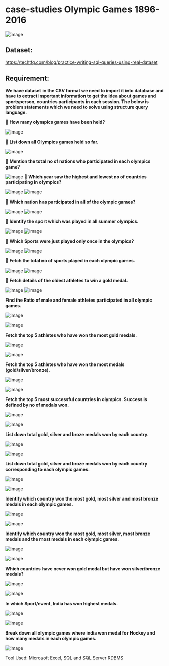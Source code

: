 # case-studies Olympic Games 1896-2016

![image](https://user-images.githubusercontent.com/92555446/187437164-b0bbad30-97d4-4ce5-a835-2de27a39bedf.png)

## Dataset: 

https://techtfq.com/blog/practice-writing-sql-queries-using-real-dataset

## Requirement:
**We have dataset in the CSV format we need to import it into database and have to extract important information to get the idea about games and sportsperson, countries participants in each session. The below is problem statements which we need to solve using structure query language.**

:red_circle: **How many olympics games have been held?**

![image](https://user-images.githubusercontent.com/92555446/187253333-980354c9-ef31-4d83-bc80-6269372bb80f.png)

:red_circle: **List down all Olympics games held so far.**

![image](https://user-images.githubusercontent.com/92555446/187254051-bd90dc97-96b1-4ad1-bca6-b8002c39cb29.png)

:red_circle: **Mention the total no of nations who participated in each olympics game?**

![image](https://user-images.githubusercontent.com/92555446/187254174-157b1a49-09bb-4d88-99b5-7556ab31f0f7.png)
:red_circle: **Which year saw the highest and lowest no of countries participating in olympics?**

![image](https://user-images.githubusercontent.com/92555446/187255272-cfaca2e9-ffdf-449b-b3c5-e23d9c75aebc.png)
![image](https://user-images.githubusercontent.com/92555446/187255345-efca3895-b331-4971-80dc-1cc6b8297e5e.png)

:red_circle: **Which nation has participated in all of the olympic games?**

![image](https://user-images.githubusercontent.com/92555446/187255921-754d70ec-16f9-457e-a148-f2f800f39315.png)
![image](https://user-images.githubusercontent.com/92555446/187256011-cd6fab9c-1344-4f5b-bdd0-1146497e6ca8.png)

:red_circle: **Identify the sport which was played in all summer olympics.**

![image](https://user-images.githubusercontent.com/92555446/187256062-3ea283f1-05c4-4d97-a516-315e861e77f8.png)
![image](https://user-images.githubusercontent.com/92555446/187256115-e552043a-9f6e-44d9-8076-a8b1315150bc.png)

:red_circle: **Which Sports were just played only once in the olympics?**

![image](https://user-images.githubusercontent.com/92555446/187256226-94db2b7f-0878-4f57-9915-6548cf0694be.png)
![image](https://user-images.githubusercontent.com/92555446/187256329-dbcfc120-41c8-4e5d-8a6f-24df75bbdc33.png)

:red_circle: **Fetch the total no of sports played in each olympic games.**

![image](https://user-images.githubusercontent.com/92555446/187256434-1b366013-c197-4862-a1c0-d000dac772c0.png)
![image](https://user-images.githubusercontent.com/92555446/187256495-0daed539-3272-4aad-9fec-bc557cd2b630.png)


:red_circle: **Fetch details of the oldest athletes to win a gold medal.**

![image](https://user-images.githubusercontent.com/92555446/187256596-c2b52e8a-414d-403a-a784-3d58d1a1015e.png)
![image](https://user-images.githubusercontent.com/92555446/187256647-376e1740-016e-4e66-abd8-0231c9d5bf4d.png)

**Find the Ratio of male and female athletes participated in all olympic games.**

![image](https://user-images.githubusercontent.com/92555446/187256753-01f6045b-82a1-44e1-99ae-f9a84d9ab120.png)

![image](https://user-images.githubusercontent.com/92555446/187256802-e2fcc224-a571-4865-bd7f-dd2b8fc96b68.png)

**Fetch the top 5 athletes who have won the most gold medals.**

![image](https://user-images.githubusercontent.com/92555446/187257081-b480159a-1670-42de-b789-c2c380be3cff.png)

![image](https://user-images.githubusercontent.com/92555446/187257181-2bd37c4e-7a3b-4833-8e21-c14b69a0c8a1.png)

**Fetch the top 5 athletes who have won the most medals (gold/silver/bronze).**

![image](https://user-images.githubusercontent.com/92555446/187257369-2c614d77-b905-4921-817f-24001300935f.png)

![image](https://user-images.githubusercontent.com/92555446/187257464-4a50730b-ca6f-4c27-9805-44be4ec14823.png)

**Fetch the top 5 most successful countries in olympics. Success is defined by no of medals won.**

![image](https://user-images.githubusercontent.com/92555446/187257692-f8f34003-611b-43ec-a34a-abbd1e47e05c.png)

![image](https://user-images.githubusercontent.com/92555446/187257775-91fa81bd-5b8c-4af4-81ce-010aaac6d979.png)

**List down total gold, silver and broze medals won by each country.**

![image](https://user-images.githubusercontent.com/92555446/187257996-b3c9dbd8-4b00-4c48-8de6-09b1612971f9.png)

![image](https://user-images.githubusercontent.com/92555446/187258084-379f1d11-5fac-4f1b-bd45-74c331e91401.png)

**List down total gold, silver and broze medals won by each country corresponding to each olympic games.**

![image](https://user-images.githubusercontent.com/92555446/187258313-ea197aa6-937b-4f78-bcd3-4183c67a9e21.png)

![image](https://user-images.githubusercontent.com/92555446/187258403-05b0b849-7b92-48dd-8ffb-69604ce03276.png)

**Identify which country won the most gold, most silver and most bronze medals in each olympic games.**

![image](https://user-images.githubusercontent.com/92555446/187258806-b63e9b17-5795-4ffe-9a70-931c550195bf.png)

![image](https://user-images.githubusercontent.com/92555446/187258889-f18169c6-1622-4164-a7f4-00518e4db6c7.png)

**Identify which country won the most gold, most silver, most bronze medals and the most medals in each olympic games.**

![image](https://user-images.githubusercontent.com/92555446/187259422-de5ead89-591c-4387-b7af-4adf14ba64be.png)

![image](https://user-images.githubusercontent.com/92555446/187259544-bd3ef628-cf9d-4939-b3d5-0e2f953a6cd7.png)

**Which countries have never won gold medal but have won silver/bronze medals?**

![image](https://user-images.githubusercontent.com/92555446/187259744-778b0091-a9bd-4338-9add-176e1191b5b8.png)

![image](https://user-images.githubusercontent.com/92555446/187259802-14f5929c-6424-4d51-a73c-b9ecb9c2d6b7.png)

**In which Sport/event, India has won highest medals.**

![image](https://user-images.githubusercontent.com/92555446/187259951-1804e4fe-13dd-4a6b-9524-a2739ad3a533.png)

![image](https://user-images.githubusercontent.com/92555446/187260053-2d4b3ee1-984f-421d-bea2-2ad715b40adf.png)

**Break down all olympic games where india won medal for Hockey and how many medals in each olympic games.**

![image](https://user-images.githubusercontent.com/92555446/187260341-afcefc68-c5aa-45f0-bd20-b87660effd12.png)

Tool Used:
Microsoft Excel, SQL and SQL Server RDBMS

